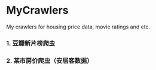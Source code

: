 # MyCrawlers
My crawlers for housing price data, movie ratings and etc.

### 1. 豆瓣新片榜爬虫
### 2. 某市房价爬虫（安居客数据）
